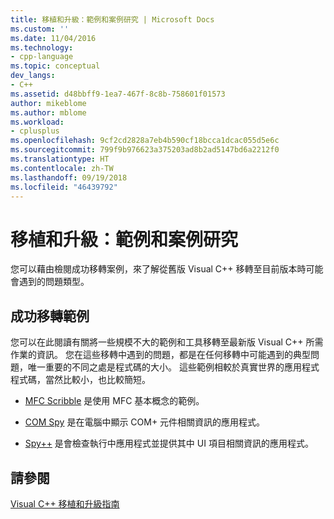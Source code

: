 ```yaml
---
title: 移植和升級：範例和案例研究 | Microsoft Docs
ms.custom: ''
ms.date: 11/04/2016
ms.technology:
- cpp-language
ms.topic: conceptual
dev_langs:
- C++
ms.assetid: d48bbff9-1ea7-467f-8c8b-758601f01573
author: mikeblome
ms.author: mblome
ms.workload:
- cplusplus
ms.openlocfilehash: 9cf2cd2828a7eb4b590cf18bcca1dcac055d5e6c
ms.sourcegitcommit: 799f9b976623a375203ad8b2ad5147bd6a2212f0
ms.translationtype: HT
ms.contentlocale: zh-TW
ms.lasthandoff: 09/19/2018
ms.locfileid: "46439792"
---
```

# <a name="porting-and-upgrading-examples-and-case-studies"></a>移植和升級：範例和案例研究

您可以藉由檢閱成功移轉案例，來了解從舊版 Visual C++ 移轉至目前版本時可能會遇到的問題類型。  
  
## <a name="examples-of-successful-migrations"></a>成功移轉範例 

您可以在此閱讀有關將一些規模不大的範例和工具移轉至最新版 Visual C++ 所需作業的資訊。 您在這些移轉中遇到的問題，都是在任何移轉中可能遇到的典型問題，唯一重要的不同之處是程式碼的大小。 這些範例相較於真實世界的應用程式程式碼，當然比較小，也比較簡短。  
  
- [MFC Scribble](../porting/porting-guide-mfc-scribble.md) 是使用 MFC 基本概念的範例。  
  
- [COM Spy](../porting/porting-guide-mfc-scribble.md) 是在電腦中顯示 COM+ 元件相關資訊的應用程式。  
  
- [Spy++](../porting/porting-guide-spy-increment.md) 是會檢查執行中應用程式並提供其中 UI 項目相關資訊的應用程式。  
  
## <a name="see-also"></a>請參閱  
 
[Visual C++ 移植和升級指南](../porting/visual-cpp-porting-and-upgrading-guide.md)